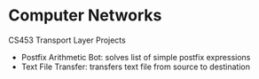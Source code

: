 # Computer Networks

CS453 Transport Layer Projects
- Postfix Arithmetic Bot: solves list of simple postfix expressions
- Text File Transfer: transfers text file from source to destination
